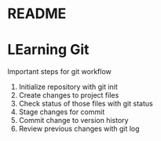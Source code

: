 # README #
# LEarning Git

Important steps for git workflow 

1. Initialize repository with git init
2. Create changes to project files
3. Check status of those files with git status
4. Stage changes for commit 
5. Commit change to version history 
6. Review previous changes with git log